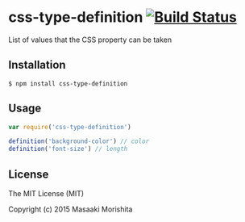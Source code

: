 # css-type-definition [![Build Status](https://travis-ci.org/morishitter/css-type-definition.svg)](https://travis-ci.org/morishitter/css-type-definition)

List of values that the CSS property can be taken

## Installation

```shell
$ npm install css-type-definition
```

## Usage

```js
var require('css-type-definition')

definition('background-color') // color
definition('font-size') // length
```

## License

The MIT License (MIT)

Copyright (c) 2015 Masaaki Morishita
